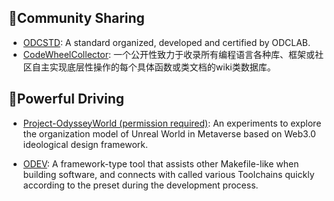 ## 💒Community Sharing

- [ODCSTD](https://github.com/ODCLAB/ODCSTD):  A standard organized, developed and certified by ODCLAB.
- [CodeWheelCollector](https://github.com/ODCLAB/CodeWheelCollector): 一个公开性致力于收录所有编程语言各种库、框架或社区自主实现底层性操作的每个具体函数或类文档的wiki类数据库。



## 🚀Powerful Driving

- [Project-OdysseyWorld (permission required)](https://github.com/ODCLAB/OdysseyWorld):  An experiments to explore the organization model of Unreal World in Metaverse based on Web3.0 ideological design framework.

- [ODEV](https://github.com/ODCLAB/ODEV): A framework-type tool that assists other Makefile-like when building software, and connects with called various Toolchains quickly according to the preset during the development process.

